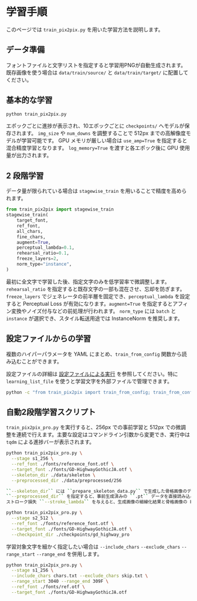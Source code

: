 # 学習手順

このページでは `train_pix2pix.py` を用いた学習方法を説明します。

## データ準備

フォントファイルと文字リストを指定すると学習用PNGが自動生成されます。既存画像を使う場合は `data/train/source/` と `data/train/target/` に配置してください。

## 基本的な学習

```bash
python train_pix2pix.py
```
エポックごとに進捗が表示され、10エポックごとに `checkpoints/` へモデルが保存されます。
`img_size` や `num_downs` を調整することで 512px までの高解像度モデルが学習可能です。
GPU メモリが厳しい場合は `use_amp=True` を指定すると混合精度学習となります。
`log_memory=True` を渡すと各エポック後に GPU 使用量が出力されます。

## 2 段階学習

データ量が限られている場合は `stagewise_train` を用いることで精度を高められます。

```python
from train_pix2pix import stagewise_train
stagewise_train(
    target_font,
    ref_font,
    all_chars,
    fine_chars,
    augment=True,
    perceptual_lambda=0.1,
    rehearsal_ratio=0.1,
    freeze_layers=2,
    norm_type="instance",
)
```

最初に全文字で学習した後、指定文字のみを低学習率で微調整します。`rehearsal_ratio` を指定すると既存文字の一部も混在させ、忘却を防ぎます。`freeze_layers` でジェネレータの前半層を固定でき、`perceptual_lambda` を設定すると Perceptual Loss が有効になります。`augment=True` を指定するとアフィン変換やノイズ付与などの前処理が行われます。
`norm_type` には `batch` と `instance` が選択でき、スタイル転送用途では InstanceNorm を推奨します。

## 設定ファイルからの学習

複数のハイパーパラメータを YAML にまとめ、`train_from_config` 関数から読み込むことができます。

設定ファイルの詳細は [設定ファイルによる実行](../configuration.md) を参照してください。特に `learning_list_file` を使うと学習文字を外部ファイルで管理できます。

```bash
python -c "from train_pix2pix import train_from_config; train_from_config('conf.yaml')"
```


## 自動2段階学習スクリプト

`train_pix2pix_pro.py` を実行すると、256px での事前学習と 512px での微調整を連続で行えます。主要な設定はコマンドライン引数から変更でき、実行中は `tqdm` による進捗バーが表示されます。

```bash
python train_pix2pix_pro.py \
  --stage s1_256 \
  --ref_font ./fonts/reference_font.otf \
  --target_font ./fonts/GD-HighwayGothicJA.otf \
  --skeleton_dir ./data/skeleton \
  --preprocessed_dir ./data/preprocessed/256

``--skeleton_dir`` には ``prepare_skeleton_data.py`` で生成した骨格画像のディレクトリを指定します。指定しない場合は1チャネル入力となります。
``--preprocessed_dir`` を指定すると、事前生成済みの ``.pt`` データを直接読み込めるため、学習開始前のレンダリングを省略できます。
ストローク損失 ``--stroke_lambda`` を与えると、生成画像の細線化結果と骨格画像の L1 距離を損失に加えます。

python train_pix2pix_pro.py \
  --stage s2_512 \
  --ref_font ./fonts/reference_font.otf \
  --target_font ./fonts/GD-HighwayGothicJA.otf \
  --checkpoint_dir ./checkpoints/gd_highway_pro
```

学習対象文字を細かく指定したい場合は ``--include_chars`` ``--exclude_chars``
``--range_start`` ``--range_end`` を併用します。

```bash
python train_pix2pix_pro.py \
  --stage s1_256 \
  --include_chars chars.txt --exclude_chars skip.txt \
  --range_start 3040 --range_end 309F \
  --ref_font ./fonts/ref.otf \
  --target_font ./fonts/GD-HighwayGothicJA.otf
```

